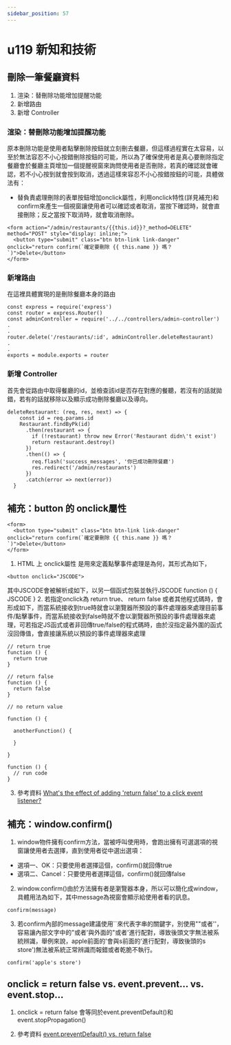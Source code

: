 ```yaml
---
sidebar_position: 57
---
```


# u119 新知和技術 

## 刪除一筆餐廳資料
1. 渲染：替刪除功能增加提醒功能
2. 新增路由
3. 新增 Controller


### 渲染：替刪除功能增加提醒功能
原本刪除功能是使用者點擊刪除按鈕就立刻刪去餐廳，但這樣過程實在太容易，以至於無法容忍不小心按錯刪除按鈕的可能，所以為了確保使用者是真心要刪除指定餐廳會於餐廳主頁增加一個提醒視窗來詢問使用者是否刪除，若真的確認就會確認，若不小心按到就會按到取消，透過這樣來容忍不小心按錯按鈕的可能，具體做法有：
  - 替負責處理刪除的表單按鈕增加onclick屬性，利用onclick特性(詳見補充)和confirm來產生一個視窗讓使用者可以確認或者取消，當按下確認時，就會直接刪除；反之當按下取消時，就會取消刪除。
```
<form action="/admin/restaurants/{{this.id}}?_method=DELETE" method="POST" style="display: inline;">
  <button type="submit" class="btn btn-link link-danger" onclick="return confirm(`確定要刪除 {{ this.name }} 嗎？`)">Delete</button>
</form>
```

### 新增路由
在這裡具體實現的是刪除餐廳本身的路由
```
const express = require('express')
const router = express.Router()
const adminController = require('../../controllers/admin-controller')
.
.
router.delete('/restaurants/:id', adminController.deleteRestaurant)
.
.
exports = module.exports = router
```

### 新增 Controller
首先會從路由中取得餐廳的id，並檢查該id是否存在對應的餐聽，若沒有的話就拋錯，若有的話就移除以及顯示成功刪除餐廳以及導向。
```
deleteRestaurant: (req, res, next) => {
    const id = req.params.id
    Restaurant.findByPk(id)
      .then(restaurant => {
        if (!restaurant) throw new Error('Restaurant didn\'t exist')
        return restaurant.destroy()
      })
      .then(() => {
        req.flash('success_messages', '你已成功刪除餐廳')
        res.redirect('/admin/restaurants')
      })
      .catch(error => next(error))
  }
```

## 補充：button 的 onclick屬性
```
<form>
  <button type="submit" class="btn btn-link link-danger" onclick="return confirm(`確定要刪除 {{ this.name }} 嗎？`)">Delete</button>
</form>
```

1. HTML 上 onclick屬性 是用來定義點擊事件處理是為何，其形式為如下，
```
<button onclick="JSCODE">
```
其中JSCODE會被解析成如下，以另一個函式包裝並執行JSCODE
function () {
  JSCODE
}
2. 若指定onclick為 return true、 return false 或者其他程式碼時，會形成如下，而當系統接收到true時就會以瀏覽器所預設的事件處理器來處理目前事件/點擊事件，而當系統接收到false時就不會以瀏覽器所預設的事件處理器來處理，可若指定JS函式或者非回傳true/false的程式碼時，由於沒指定最外圍的函式沒回傳值，會直接讓系統以預設的事件處理器來處理
```
// return true
function () {
  return true
}

// return false
function () {
  return false
}

// no return value

function () {

  anotherFunction() {

  }

}

function () {
  // run code
}
```
3. 參考資料
[What's the effect of adding 'return false' to a click event listener?](https://stackoverflow.com/questions/128923/whats-the-effect-of-adding-return-false-to-a-click-event-listener)
## 補充：window.confirm()
1. window物件擁有confirm方法，當被呼叫使用時，會跑出擁有可選選項的視窗讓使用者去選擇，直到使用者從中選出選項：
  - 選項一、OK：只要使用者選擇這個，confirm()就回傳true
  - 選項二、Cancel：只要使用者選擇這個，confirm()就回傳false
2. window.confirm()由於方法擁有者是瀏覽器本身，所以可以簡化成window，具體用法為如下，其中message為視窗會顯示給使用者看的訊息。
```
confirm(message)
```
3. 若confirm內部的message建議使用``來代表字串的關鍵字，別使用""或者''，容易讓內部文字中的"或者'與外面的"或者'進行配對，導致後頭文字無法被系統辨識，舉例來說，apple前面的'會與s前面的'進行配對，導致後頭的s store')無法被系統正常辨識而報錯或者乾脆不執行。
```
confirm('apple's store')
```


## onclick = return false vs. event.prevent... vs. event.stop...
1. onclick = return false 會等同於event.preventDefault()和event.stopPropagation()

2. 參考資料
[event.preventDefault() vs. return false](https://stackoverflow.com/questions/1357118/event-preventdefault-vs-return-false?rq=1)